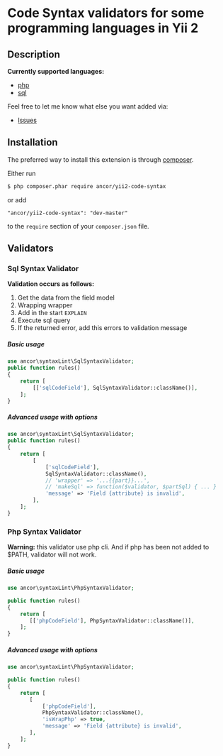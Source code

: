 # Code Syntax validators for some programming languages in Yii 2

## Description

**Currently supported languages:**
- [php](#php-syntax-validator)
- [sql](#sql-syntax-validator)

Feel free to let me know what else you want added via:

- [Issues](https://github.com/ancor-dev/yii2-code-syntax/issues)

## Installation

The preferred way to install this extension is through [composer](http://getcomposer.org/download/).

Either run

```bash
$ php composer.phar require ancor/yii2-code-syntax
```

or add

```
"ancor/yii2-code-syntax": "dev-master"
```

to the `require` section of your `composer.json` file.

## Validators

### Sql Syntax Validator

**Validation occurs as follows:**

1. Get the data from the field model
2. Wrapping wrapper
3. Add in the start `EXPLAIN `
4. Execute sql query
5. If the returned error, add this errors to validation message

##### Basic usage

```php
use ancor\syntaxLint\SqlSyntaxValidator;
public function rules()
{
    return [
        [['sqlCodeField'], SqlSyntaxValidator::className()],
    ];
}
```

##### Advanced usage with options

```php
use ancor\syntaxLint\SqlSyntaxValidator;
public function rules()
{
    return [
        [
            ['sqlCodeField'],
            SqlSyntaxValidator::className(),
            // 'wrapper' => '...{{part}}...',
            // 'makeSql' => function($validator, $partSql) { ... }
            'message' => 'Field {attribute} is invalid',
        ],
    ];
}
```

### Php Syntax Validator

**Warning:** this validator use php cli. And if php has been not added to $PATH, validator will not work.

##### Basic usage

```php
use ancor\syntaxLint\PhpSyntaxValidator;

public function rules()
{
    return [
       [['phpCodeField'], PhpSyntaxValidator::className()],
    ];
}
```

##### Advanced usage with options

```php
use ancor\syntaxLint\PhpSyntaxValidator;

public function rules()
{
    return [
       [
           ['phpCodeField'],
           PhpSyntaxValidator::className(),
           'isWrapPhp' => true,
           'message' => 'Field {attribute} is invalid',
       ],
    ];
}
```
